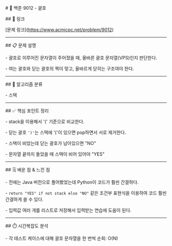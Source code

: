 \# 📌 백준 9012 - 괄호



\## 🔗 링크  

\[문제 링크](https://www.acmicpc.net/problem/9012)



---



\## 📋 문제 설명  

\- 괄호로 이루어진 문자열이 주어졌을 때, 올바른 괄호 문자열(VPS)인지 판단한다.  

\- 여는 괄호와 닫는 괄호의 짝이 맞고, 올바르게 닫히는 구조여야 한다.  



---



\## 🧠 알고리즘 분류  

\- 스택



---



\## ✅ 핵심 포인트 정리  

\- stack을 이용해서 '(' 기준으로 비교한다. 

\- 닫는 괄호 `')'`는 스택에 '('이 있으면 pop하면서 서로 제거한다.

\- 스택이 비었는데 닫는 괄호가 남아있으면 "NO"  

\- 문자열 끝까지 돌았을 때 스택이 비어 있어야 "YES"



---



\## 🗒️ 배운 점 \& 느낀 점  

\- 전에는 Java 버전으로 풀어봤었는데 Python이 코드가 훨씬 간결하다.  

\- `return "YES" if not stack else "NO"` 같은 조건부 표현식을 이용하여 코드 훨씬 간결하게 쓸 수 있다.

\- 입력값 여러 개를 리스트로 저장해서 입력받는 연습에 도움이 된다.



---



\## ⏱️ 시간복잡도 분석  

\- 각 테스트 케이스에 대해 괄호 문자열을 한 번씩 순회: O(N)  



